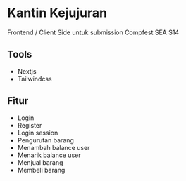 # Kantin Kejujuran

Frontend / Client Side untuk submission Compfest SEA S14

## Tools

- Nextjs
- Tailwindcss

## Fitur

- Login
- Register
- Login session
- Pengurutan barang
- Menambah balance user
- Menarik balance user
- Menjual barang
- Membeli barang
